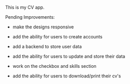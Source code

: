 This is my CV app.

Pending Improvements:

- make the designs responsive

- add the ability for users to create accounts

- add a backend to store user data

- add the ability for users to update and store their data

- work on the checkbox and skills section

- add the ability for users to download/print their cv's
